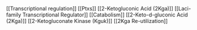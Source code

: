 [[Transcriptional regulation]]
[[Ptxs]]
[[2-Ketogluconic Acid (2Kga)]]
[[Laci-family Transcriptional Regulator]]
[[Catabolism]]
[[2-Keto-d-gluconic Acid (2Kga)]]
[[2-Ketogluconate Kinase (Kguk)]]
[[2Kga Re-utilization]]
